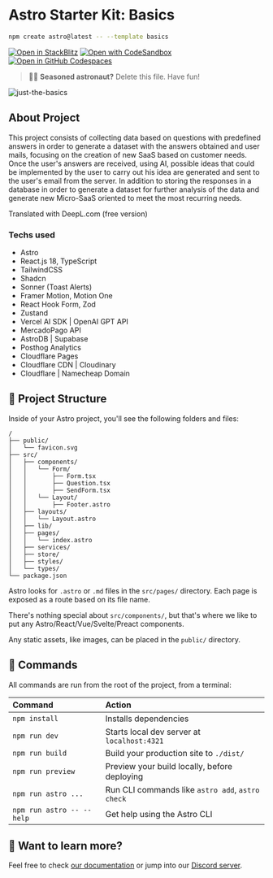 # Astro Starter Kit: Basics

```sh
npm create astro@latest -- --template basics
```

[![Open in StackBlitz](https://developer.stackblitz.com/img/open_in_stackblitz.svg)](https://stackblitz.com/github/withastro/astro/tree/latest/examples/basics)
[![Open with CodeSandbox](https://assets.codesandbox.io/github/button-edit-lime.svg)](https://codesandbox.io/p/sandbox/github/withastro/astro/tree/latest/examples/basics)
[![Open in GitHub Codespaces](https://github.com/codespaces/badge.svg)](https://codespaces.new/withastro/astro?devcontainer_path=.devcontainer/basics/devcontainer.json)

> 🧑‍🚀 **Seasoned astronaut?** Delete this file. Have fun!

![just-the-basics](https://github.com/withastro/astro/assets/2244813/a0a5533c-a856-4198-8470-2d67b1d7c554)

## About Project

This project consists of collecting data based on questions with predefined answers in order to generate a dataset with the answers obtained and user mails, focusing on the creation of new SaaS based on customer needs. Once the user's answers are received, using AI, possible ideas that could be implemented by the user to carry out his idea are generated and sent to the user's email from the server. In addition to storing the responses in a database in order to generate a dataset for further analysis of the data and generate new Micro-SaaS oriented to meet the most recurring needs.

Translated with DeepL.com (free version)

### Techs used

- Astro
- React.js 18, TypeScript
- TailwindCSS
- Shadcn
- Sonner (Toast Alerts)
- Framer Motion, Motion One
- React Hook Form, Zod
- Zustand
- Vercel AI SDK | OpenAI GPT API
- MercadoPago API
- AstroDB | Supabase
- Posthog Analytics
- Cloudflare Pages
- Cloudflare CDN | Cloudinary
- Cloudflare | Namecheap Domain

## 🚀 Project Structure

Inside of your Astro project, you'll see the following folders and files:

```text
/
├── public/
│   └── favicon.svg
├── src/
│   ├── components/
│   │   └── Form/
│   │       ├── Form.tsx
│   │       ├── Question.tsx
│   │       ├── SendForm.tsx
│   │   └── Layout/
│   │       ├── Footer.astro
│   ├── layouts/
│   │   └── Layout.astro
│   ├── lib/
│   ├── pages/
│   │   └── index.astro
│   ├── services/
│   ├── store/
│   ├── styles/
│   └── types/
└── package.json
```

Astro looks for `.astro` or `.md` files in the `src/pages/` directory. Each page is exposed as a route based on its file name.

There's nothing special about `src/components/`, but that's where we like to put any Astro/React/Vue/Svelte/Preact components.

Any static assets, like images, can be placed in the `public/` directory.

## 🧞 Commands

All commands are run from the root of the project, from a terminal:

| Command                   | Action                                           |
| :------------------------ | :----------------------------------------------- |
| `npm install`             | Installs dependencies                            |
| `npm run dev`             | Starts local dev server at `localhost:4321`      |
| `npm run build`           | Build your production site to `./dist/`          |
| `npm run preview`         | Preview your build locally, before deploying     |
| `npm run astro ...`       | Run CLI commands like `astro add`, `astro check` |
| `npm run astro -- --help` | Get help using the Astro CLI                     |

## 👀 Want to learn more?

Feel free to check [our documentation](https://docs.astro.build) or jump into our [Discord server](https://astro.build/chat).
